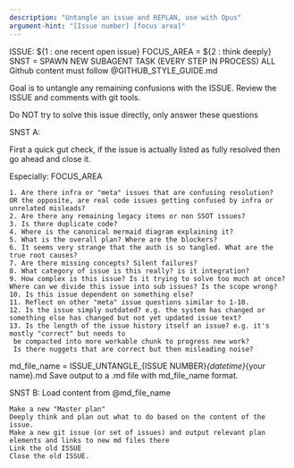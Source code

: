 ```yaml
---
description: "Untangle an issue and REPLAN, use with Opus"
argument-hint: "[Issue number] [focus area]"
---
```


ISSUE: ${1 : one recent open issue}
FOCUS_AREA = ${2 : think deeply}
SNST = SPAWN NEW SUBAGENT TASK  (EVERY STEP IN PROCESS)
ALL Github content must follow @GITHUB_STYLE_GUIDE.md

Goal is to untangle any remaining confusions with the ISSUE.
Review the ISSUE and comments with git tools.

Do NOT try to solve this issue directly, only answer these questions

SNST A:

First a quick gut check, if the issue is actually listed as fully resolved then go ahead and close it.

Especially: FOCUS_AREA

    1. Are there infra or "meta" issues that are confusing resolution?
    OR the opposite, are real code issues getting confused by infra or unrelated misleads?
    2. Are there any remaining legacy items or non SSOT issues?
    3. Is there duplicate code?
    4. Where is the canonical mermaid diagram explaining it?
    5. What is the overall plan? Where are the blockers?
    6. It seems very strange that the auth is so tangled. What are the true root causes?
    7. Are there missing concepts? Silent failures?
    8. What category of issue is this really? is it integration?
    9. How complex is this issue? Is it trying to solve too much at once?
    Where can we divide this issue into sub issues? Is the scope wrong?
    10. Is this issue dependent on something else?
    11. Reflect on other "meta" issue questions similar to 1-10.
    12. Is the issue simply outdated? e.g. the system has changed or something else has changed but not yet updated issue text?
    13. Is the length of the issue history itself an issue? e.g. it's mostly "correct" but needs to
     be compacted into more workable chunk to progress new work?
     Is there nuggets that are correct but then misleading noise?

md_file_name = ISSUE_UNTANGLE_{ISSUE NUMBER}_{datetime}_{your name}.md
Save output to a .md file with md_file_name format.

SNST B:
    Load content from @md_file_name

    Make a new "Master plan"
    Deeply think and plan out what to do based on the content of the issue.
    Make a new git issue (or set of issues) and output relevant plan elements and links to new md files there
    Link the old ISSUE
    Close the old ISSUE.
